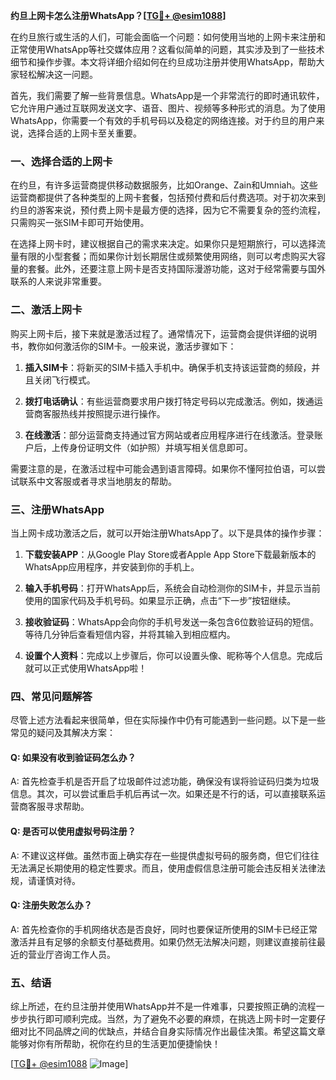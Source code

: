 **约旦上网卡怎么注册WhatsApp？[[TG💪+ @esim1088](https://t.me/s/esim1088)]**

在约旦旅行或生活的人们，可能会面临一个问题：如何使用当地的上网卡来注册和正常使用WhatsApp等社交媒体应用？这看似简单的问题，其实涉及到了一些技术细节和操作步骤。本文将详细介绍如何在约旦成功注册并使用WhatsApp，帮助大家轻松解决这一问题。

首先，我们需要了解一些背景信息。WhatsApp是一个非常流行的即时通讯软件，它允许用户通过互联网发送文字、语音、图片、视频等多种形式的消息。为了使用WhatsApp，你需要一个有效的手机号码以及稳定的网络连接。对于约旦的用户来说，选择合适的上网卡至关重要。

### 一、选择合适的上网卡

在约旦，有许多运营商提供移动数据服务，比如Orange、Zain和Umniah。这些运营商都提供了各种类型的上网卡套餐，包括预付费和后付费选项。对于初次来到约旦的游客来说，预付费上网卡是最方便的选择，因为它不需要复杂的签约流程，只需购买一张SIM卡即可开始使用。

在选择上网卡时，建议根据自己的需求来决定。如果你只是短期旅行，可以选择流量有限的小型套餐；而如果你计划长期居住或频繁使用网络，则可以考虑购买大容量的套餐。此外，还要注意上网卡是否支持国际漫游功能，这对于经常需要与国外联系的人来说非常重要。

### 二、激活上网卡

购买上网卡后，接下来就是激活过程了。通常情况下，运营商会提供详细的说明书，教你如何激活你的SIM卡。一般来说，激活步骤如下：

1. **插入SIM卡**：将新买的SIM卡插入手机中。确保手机支持该运营商的频段，并且关闭飞行模式。
   
2. **拨打电话确认**：有些运营商要求用户拨打特定号码以完成激活。例如，拨通运营商客服热线并按照提示进行操作。

3. **在线激活**：部分运营商支持通过官方网站或者应用程序进行在线激活。登录账户后，上传身份证明文件（如护照）并填写相关信息即可。

需要注意的是，在激活过程中可能会遇到语言障碍。如果你不懂阿拉伯语，可以尝试联系中文客服或者寻求当地朋友的帮助。

### 三、注册WhatsApp

当上网卡成功激活之后，就可以开始注册WhatsApp了。以下是具体的操作步骤：

1. **下载安装APP**：从Google Play Store或者Apple App Store下载最新版本的WhatsApp应用程序，并安装到你的手机上。

2. **输入手机号码**：打开WhatsApp后，系统会自动检测你的SIM卡，并显示当前使用的国家代码及手机号码。如果显示正确，点击“下一步”按钮继续。

3. **接收验证码**：WhatsApp会向你的手机号发送一条包含6位数验证码的短信。等待几分钟后查看短信内容，并将其输入到相应框内。

4. **设置个人资料**：完成以上步骤后，你可以设置头像、昵称等个人信息。完成后就可以正式使用WhatsApp啦！

### 四、常见问题解答

尽管上述方法看起来很简单，但在实际操作中仍有可能遇到一些问题。以下是一些常见的疑问及其解决方案：

#### Q: 如果没有收到验证码怎么办？
A: 首先检查手机是否开启了垃圾邮件过滤功能，确保没有误将验证码归类为垃圾信息。其次，可以尝试重启手机后再试一次。如果还是不行的话，可以直接联系运营商客服寻求帮助。

#### Q: 是否可以使用虚拟号码注册？
A: 不建议这样做。虽然市面上确实存在一些提供虚拟号码的服务商，但它们往往无法满足长期使用的稳定性要求。而且，使用虚假信息注册可能会违反相关法律法规，请谨慎对待。

#### Q: 注册失败怎么办？
A: 首先检查你的手机网络状态是否良好，同时也要保证所使用的SIM卡已经正常激活并且有足够的余额支付基础费用。如果仍然无法解决问题，则建议直接前往最近的营业厅咨询工作人员。

### 五、结语

综上所述，在约旦注册并使用WhatsApp并不是一件难事，只要按照正确的流程一步步执行即可顺利完成。当然，为了避免不必要的麻烦，在挑选上网卡时一定要仔细对比不同品牌之间的优缺点，并结合自身实际情况作出最佳决策。希望这篇文章能够对你有所帮助，祝你在约旦的生活更加便捷愉快！

[[TG💪+ @esim1088](https://t.me/s/esim1088) ![Image](https://i.postimg.cc/4NQfJmqS/Snipaste-2025-05-13-00-14-12.png)]
